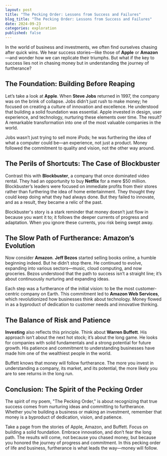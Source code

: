 ```yaml
---
layout: post
title: "The Pecking Order: Lessons from Success and Failures"
blog_title: "The Pecking Order: Lessons from Success and Failures"
date: 2024-09-23
categories: exploration
published: false
---
```


In the world of business and investments, we often find ourselves chasing after quick wins. We hear success stories—like those of **Apple** or **Amazon**—and wonder how we can replicate their triumphs. But what if the key to success lies not in chasing money but in understanding the journey of furtherance? 

## The Foundation: Building Before Reaping

Let’s take a look at **Apple**. When **Steve Jobs** returned in 1997, the company was on the brink of collapse. Jobs didn’t just rush to make money; he focused on creating a culture of innovation and excellence. He understood that building a solid foundation was essential. Apple invested in design, user experience, and technology, nurturing these elements over time. The result? A remarkable transformation into one of the most valuable companies in the world. 

Jobs wasn’t just trying to sell more iPods; he was furthering the idea of what a computer could be—an experience, not just a product. Money followed the commitment to quality and vision, not the other way around.

## The Perils of Shortcuts: The Case of Blockbuster

Contrast this with **Blockbuster**, a company that once dominated video rental. They had an opportunity to buy **Netflix** for a mere $50 million. Blockbuster’s leaders were focused on immediate profits from their stores rather than furthering the idea of home entertainment. They thought they could keep doing what they had always done. But they failed to innovate, and as a result, they became a relic of the past. 

Blockbuster's story is a stark reminder that money doesn’t just flow in because you want it to; it follows the deeper currents of progress and adaptation. When you ignore these currents, you risk being swept away.

## The Slow Path of Furtherance: Amazon’s Evolution

Now consider **Amazon**. **Jeff Bezos** started selling books online, a humble beginning indeed. But he didn’t stop there. He continued to evolve, expanding into various sectors—music, cloud computing, and now groceries. Bezos understood that the path to success isn’t a straight line; it’s about continuously nurturing and expanding ideas.

Each step was a furtherance of the initial vision: to be the most customer-centric company on Earth. This commitment led to **Amazon Web Services**, which revolutionized how businesses think about technology. Money flowed in as a byproduct of dedication to customer needs and innovative thinking.

## The Balance of Risk and Patience

**Investing** also reflects this principle. Think about **Warren Buffett**. His approach isn’t about the next hot stock; it’s about the long game. He looks for companies with solid fundamentals and a strong potential for future growth. His patience and commitment to understanding businesses have made him one of the wealthiest people in the world. 

Buffett knows that money will follow furtherance. The more you invest in understanding a company, its market, and its potential, the more likely you are to see returns in the long run.

## Conclusion: The Spirit of the Pecking Order

The spirit of my poem, "The Pecking Order," is about recognizing that true success comes from nurturing ideas and committing to furtherance. Whether you’re building a business or making an investment, remember that money is a byproduct of dedication, vision, and patience.

Take a page from the stories of Apple, Amazon, and Buffett. Focus on building a solid foundation. Embrace innovation, and don’t fear the long path. The results will come, not because you chased money, but because you honored the journey of progress and commitment. In this pecking order of life and business, furtherance is what leads the way—money will follow.
